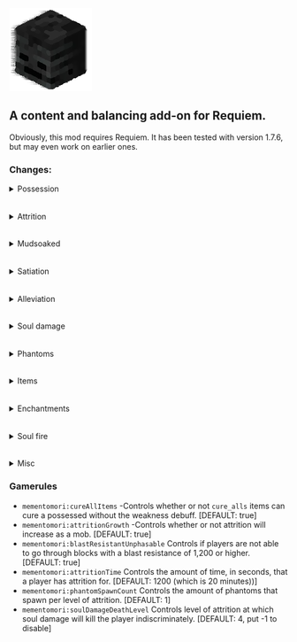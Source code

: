 ![](src/main/resources/pack.png)
## A content and balancing add-on for Requiem.

Obviously, this mod requires Requiem. It has been tested with version 1.7.6, but may even work on earlier ones.

### Changes:
<details>
  <summary>Possession</summary>

Now, if you touch a mob while possessing, they will be alerted of your unnatural state.

Therefore, hostile and neutral mobs will attack you even while possessing their brethren if you collide with em'.

Additionally, while possessing a mob you have the default harvest level of a wooden pickaxe.
Using blocks that usually require tools to mine, you can adjust your mining speed to that of a stone pickaxe. Albeit, with the harvest level staying at wooden.

Finally, potential hosts will spawn upon death - and over time while incorporeal.
</details>

######
<details>
  <summary>Attrition</summary>

Attrition has been completely reworked.\
Its effect now lasts a default of 20 minutes and inflicts this duration as soul damage. (configurable through gamerules. \
Additionally, each time Attrition runs out, it goes down a level instead of simply disappearing.\
For example: An Attrition level of IV would take 80 minutes to completely go away. 

While possessing a neutral/hostile mob without a hunger bar, Attrition ticks upwards instead of downwards. This can be prevented by gaining the status effect 'Satiation'. This is also configurable through gamerules.\
After reaching the configurable Attrition duration, the Attrition duration resets to 1 and its amplifier increases.

For future reference, the maximum Attrition level is IV.
</details>

######
<details>
  <summary>Mudsoaked</summary>

By using dirt while possessed, you gain the effect Mudsoaked.\
While mudsoaked, mobs that would usually be set on fire in the daylight instead take minor fire damage over time. 

This means player can use dirt as an emergency item to prevent taking substantial fire damage in the absence of more efficient ways to avoid it.

</details>

######
<details>
  <summary>Satiation</summary>

Satiation is a new effect that a player can get while possessing a mob from attacking certain types of mobs.

Generally, the 'humans' of the minecraft world give the most Satiation.
<details>
  <summary>'Humans'</summary>

* Villagers
* Pillagers
* Golems (Either type)
* Witches
* Evokers
* Vindicators
</details>

You can also, however, gain it in smaller quantities (1/4th) from Piglins.
<details>
  <summary>Piglins</summary>

* Piglins
* Piglin Brutes
</details>

To put this into context, 20 damage (A Villager's max health) will equal out to 15 minutes of 'Satiation'.
Therefore, you would need to deal 80 damage against Piglins to reach the same duration.
</details>

######
<details>
  <summary>Alleviation</summary>

Most commonly obtained through Soul Salves. 

While with this effect, your maximum health is no longer decreased by any magnitude of attrition.

Due to one of the requirements to using a Soul Salve forcing you to be human, it is best used to alleviate high levels of attrition that will take a long time to fully dissipate. 

Do keep in mind that Soul Salves DO inflict soul damage. 300 (5 minutes worth), to be exact. So be careful.
</details>

######
<details>
  <summary>Soul damage</summary>

Soul damage can occur from multiple sources.\
When afflicted with soul damage, you do not take damage to your health.\
Instead, you take soul damage as Attrition duration.

Taking 3 soul damage would add 3 seconds to your Attrition.\
Damage going over the configurable Attrition duration would increase the amplifier and have the extra damage be the new duration.\
For example: Taking 7 soul damage when at Attrition I (19:55) would give you Attrition II (00:02).

Taking soul damage that would put you at or in Attrition IV will likely kill you. (Configurable through gamerules)

Certain damage sources inflict 3 soul damage by default:
<details>
  <summary>Soul-damaging sources</summary>

* Soul fire
* Wither
* Dragon breath
</details>

Additionally, certain mobs can exert varying levels of soul damage:
<details>
  <summary>Soul-damaging mobs</summary>

* Phantoms: 60
* Vex: 15
* Evoker fangs: 5
</details>

Lastly, the new enchantment, Soul Cleaving, inflicts soul damage 30 x (level).
</details>

######
<details>
  <summary>Phantoms</summary>

I always thought Phantoms were so cool visually and in how their attack patterns work.\
Sadly, they are quite irrelevant at their best, and incredibly annoying at their worst.



So I decided to make them much more interesting.



Phantoms will now spawn every 10 seconds during night in numbers according to your Attrition level.\
A lack of Attrition would mean no Phantoms spawn, IV would mean 4 would spawn.

\
They only spawn if you are not under a block, so it is encouraged to stay inside during night.

They attack the player even if they are possessing a mob. Even possessing a Phantom does not stop these beasts.

With their 60 soul damage, it's easy for them to deck even a netherite-clad player.


Make sure to remember that reaching Attrition IV from soul damage will kill you, so no amount of armor will stop them.
\
So... what WILL stop them?

Light.

If you are in a spot with light, not only will they not spawn, but existing ones will not be able to even touch you.
</details>

######
<details>
  <summary>Items</summary>

<details>
  <summary>Roasted Spider Eye</summary>

Effectively a very cheap way of gaining weakness. \
You can gain this item by cooking a spider eye with a campfire.

This will weaken the poison, allowing consumption with only a *moderate* amount of nerve damage.
</details>
<details>
<summary>Soul Salve</summary>

A very useful item for players who have recently cured. In order to craft it, you must place 4 redstone on each side, 4 quartz in each corner, and a piece of paper in the middle.

In order to use it, it is required to be human and to have the attrition status effect.

When used, it gives 10 minutes of Alleviation. If you already have this effect it increments the duration by 10 minutes.

Additionally, it inflicts 60 soul damage. So be careful.
</details>
<details>
  <summary>Eau De Mort</summary>

Hands down the most interesting item in this mod. 

Although... it doesn't exactly have much competition.

An Eau De Mort allows you to separate from a host, keeping the items intact so that the next host will keep them.

Drinking it while human is NOT ADVISED.

You can gain this item one of two ways:
1. Finding it in loot. (Mostly nether loot)
2. Creating it.

In order to create this, you must first brew a Potion of Withering. \
To get a Potion of Withering you must brew a Wither Rose into an unmodified weakness potion (default state, duration, and amplifier).

Once you have the Potion of Withering, you must obtain a Totem of Undying.

Being saved by a Totem of Undying will convert all unmodified potions of Withering into Eau De Morts.
</details>
</details>

######
<details>
  <summary>Enchantments</summary>

<details>
  <summary>Soul Cleaving</summary>

Soul Cleaving has a maximum level of III.\
It can be gained through an enchanting table or through Nether loot.

Inflicts 30 x (level) soul damage on the victim.
</details>
<details>
  <summary>Reaping</summary>

Reaping has only one level and has two effects:

The primary effect is that it deals 3 x (Victim's Attrition level) magic damage to the victim.

The secondary effect is that it converts mobs that are on normal fire, to being on soul fire.\
It also converts flaming arrows that are shot from it into soul flaming arrows.

If you want a 'soul flaming' sword or bow, then you need to have both Reaping and their respective fire enchantment.
</details>
</details>

######
<details>
  <summary>Soul fire</summary>

This mod implements MoriyaShiine's [On Soul Fire](https://www.curseforge.com/minecraft/mc-mods/on-soul-fire) mod.
</details>

######
<details>
  <summary>Misc</summary>

* (Configurable via gamerule) Enchanted golden apples can be used to cure without weakness applied to the player.


* (Configurable via gamerule) Blocks with a blast resistance of 1200 (obsidian level) or higher cannot be phased through. Happy ghost-trapping :)


* The curing process does not wait any duration to complete.


* You cannot cure Attrition via milk or most other methods.


* You can craft bones via placing 3 bonemeal in a crafting gird.


* Spiders drop spider eyes like normal even if not killed by a player.
</details>

### Gamerules
* ``mementomori:cureAllItems`` -Controls whether or not ``cure_alls`` items can cure a possessed without the weakness debuff. [DEFAULT: true]
* ``mementomori:attritionGrowth`` -Controls whether or not attrition will increase as a mob. [DEFAULT: true]
* ``mementomori:blastResistantUnphasable`` Controls if players are not able to go through blocks with a blast resistance of 1,200 or higher. [DEFAULT: true]
* ``mementomori:attritionTime`` Controls the amount of time, in seconds, that a player has attrition for. [DEFAULT: 1200 (which is 20 minutes))]
* ``mementomori:phantomSpawnCount`` Controls the amount of phantoms that spawn per level of attrition. [DEFAULT: 1]
* ``mementomori:soulDamageDeathLevel`` Controls level of attrition at which soul damage will kill the player indiscriminately. [DEFAULT: 4, put -1 to disable]